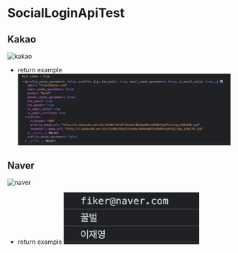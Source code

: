 # SocialLoginApiTest
## Kakao
![kakao](kakaoHTML.png)
- return example
![kakao_console](images/kakaoCONSOLELOG.png)

## Naver
![naver](naverHTML.png)
- return example
![naver_console](images/naverCONSOLELOG.png)
